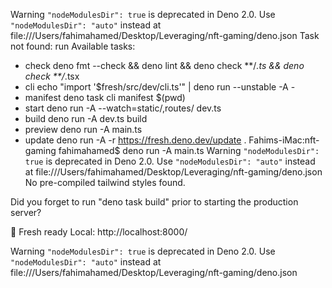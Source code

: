 Warning `"nodeModulesDir": true` is deprecated in Deno 2.0. Use `"nodeModulesDir": "auto"` instead
    at file:///Users/fahimahamed/Desktop/Leveraging/nft-gaming/deno.json
Task not found: run
Available tasks:
- check
    deno fmt --check && deno lint && deno check **/*.ts && deno check **/*.tsx
- cli
    echo "import '\$fresh/src/dev/cli.ts'" | deno run --unstable -A -
- manifest
    deno task cli manifest $(pwd)
- start
    deno run -A --watch=static/,routes/ dev.ts
- build
    deno run -A dev.ts build
- preview
    deno run -A main.ts
- update
    deno run -A -r https://fresh.deno.dev/update .
Fahims-iMac:nft-gaming fahimahamed$ deno run -A main.ts
Warning `"nodeModulesDir": true` is deprecated in Deno 2.0. Use `"nodeModulesDir": "auto"` instead
    at file:///Users/fahimahamed/Desktop/Leveraging/nft-gaming/deno.json
No pre-compiled tailwind styles found.

Did you forget to run "deno task build" prior to starting the production server?

 🍋 Fresh ready 
    Local: http://localhost:8000/

Warning `"nodeModulesDir": true` is deprecated in Deno 2.0. Use `"nodeModulesDir": "auto"` instead
    at file:///Users/fahimahamed/Desktop/Leveraging/nft-gaming/deno.json
